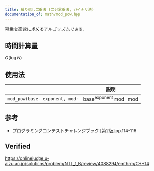 ```yaml
---
title: 繰り返し二乗法 (二分累乗法, バイナリ法)
documentation_of: math/mod_pow.hpp
---
```


冪乗を高速に求めるアルゴリズムである．


## 時間計算量

$O(\log{N})$


## 使用法

||説明|
|:--:|:--:|
|`mod_pow(base, exponent, mod)`|$\mathrm{base}^{\mathrm{exponent}} \bmod \ \mathrm{mod}$|


## 参考

- プログラミングコンテストチャレンジブック \[第2版\] pp.114-116


## Verified

https://onlinejudge.u-aizu.ac.jp/solutions/problem/NTL_1_B/review/4088294/emthrm/C++14
